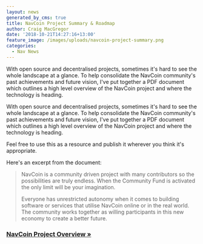 ```yaml
---
layout: news
generated_by_cms: true
title: NavCoin Project Summary & Roadmap
author: Craig MacGregor
date: '2018-10-21T14:27:16+13:00'
feature_image: /images/uploads/navcoin-project-summary.png
categories:
  - Nav News
---
```

With open source and decentralised projects, sometimes it's hard to see the whole landscape at a glance. To help consolidate the NavCoin community's past achievements and future vision, I've put together a PDF document which outlines a high level overview of the NavCoin project and where the technology is heading.

With open source and decentralised projects, sometimes it's hard to see the whole landscape at a glance. To help consolidate the NavCoin community's past achievements and future vision, I've put together a PDF document which outlines a high level overview of the NavCoin project and where the technology is heading.

Feel free to use this as a resource and publish it wherever you think it's appropriate.

Here's an excerpt from the document:

> NavCoin is a community driven project with many contributors so the possibilities are truly endless. When the Community Fund is activated the only limit will be your imagination.
>
> Everyone has unrestricted autonomy when it comes to building software or services that utilise
> NavCoin online or in the real world. The community works together as willing participants in this
> new economy to create a better future.

### [NavCoin Project Overview »](https://navhub.org/assets/NavCoinOverview_November2018.pdf)
